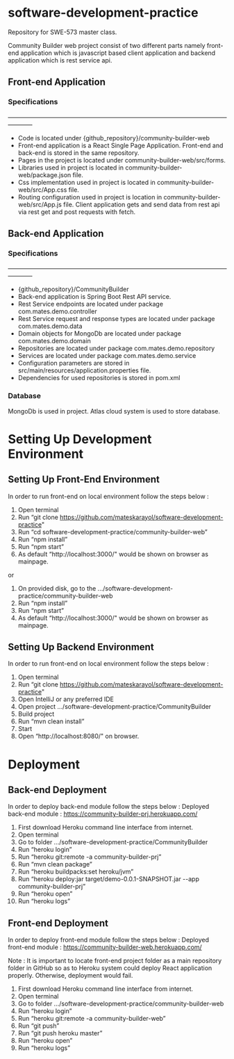 # software-development-practice
Repository for SWE-573 master class.


Community Builder web project consist of two different parts namely front-end application which is javascript based client application and backend application which is rest service api.

## Front-end Application
### Specifications
————————————————————————————————————————
- Code is located under {github_repository}/community-builder-web
- Front-end application is a React Single Page Application. Front-end and back-end is stored in the
same repository.
- Pages in the project is located under community-builder-web/src/forms.
- Libraries used in project is located in community-builder-web/package.json file.
- Css implementation used in project is located in community-builder-web/src/App.css file.
- Routing configuration used in project is location in community-builder-web/src/App.js file.
Client application gets and send data from rest api via rest get and post requests with fetch.

## Back-end Application
### Specifications
————————————————————————————————————————
- {github_repository}/CommunityBuilder
- Back-end application is Spring Boot Rest API service.
- Rest Service endpoints are located under package com.mates.demo.controller
- Rest Service request and response types are located under package com.mates.demo.data
- Domain objects for MongoDb are located under package com.mates.demo.domain
- Repositories are located under package com.mates.demo.repository
- Services are located under package com.mates.demo.service
- Configuration parameters are stored in src/main/resources/application.properties file.
- Dependencies for used repositories is stored in pom.xml

### Database
MongoDb is used in project. Atlas cloud system is used to store database.

# Setting Up Development Environment 

## Setting Up Front-End Environment

In order to run front-end on local environment follow the steps below :

1. Open terminal
2. Run “git clone https://github.com/mateskarayol/software-development-practice"
3. Run “cd software-development-practice/community-builder-web”
4. Run “npm install”
5. Run “npm start”
6. As default “http://localhost:3000/" would be shown on browser as mainpage.

or

1. On provided disk, go to the .../software-development-practice/community-builder-web
2. Run “npm install”
3. Run “npm start”
4. As default “http://localhost:3000/" would be shown on browser as mainpage.

## Setting Up Backend Environment

In order to run front-end on local environment follow the steps below :

1. Open terminal
2. Run “git clone https://github.com/mateskarayol/software-development-practice"
3. Open IntelliJ or any preferred IDE
4. Open project .../software-development-practice/CommunityBuilder
5. Build project
6. Run “mvn clean install”
7. Start
8. Open “http://localhost:8080/" on browser.

        
# Deployment

## Back-end Deployment
In order to deploy back-end module follow the steps below :
Deployed back-end module : https://community-builder-prj.herokuapp.com/

1. First download Heroku command line interface from internet.
2. Open terminal
3. Go to folder .../software-development-practice/CommunityBuilder
4. Run “heroku login”
5. Run “heroku git:remote -a community-builder-prj”
6. Run “mvn clean package”
7. Run “heroku buildpacks:set heroku/jvm”
8. Run “heroku deploy:jar target/demo-0.0.1-SNAPSHOT.jar --app community-builder-prj”
9. Run “heroku open”
10. Run “heroku logs”

## Front-end Deployment

In order to deploy front-end module follow the steps below :
Deployed front-end module : https://community-builder-web.herokuapp.com/

Note : It is important to locate front-end project folder as a main repository folder in GitHub so as to Heroku system could deploy React application properly. Otherwise, deployment would fail.

1. First download Heroku command line interface from internet.
2. Open terminal
3. Go to folder .../software-development-practice/community-builder-web
4. Run “heroku login”
5. Run “heroku git:remote -a community-builder-web”
6. Run “git push”
7. Run “git push heroku master”
8. Run “heroku open”
9. Run “heroku logs”
